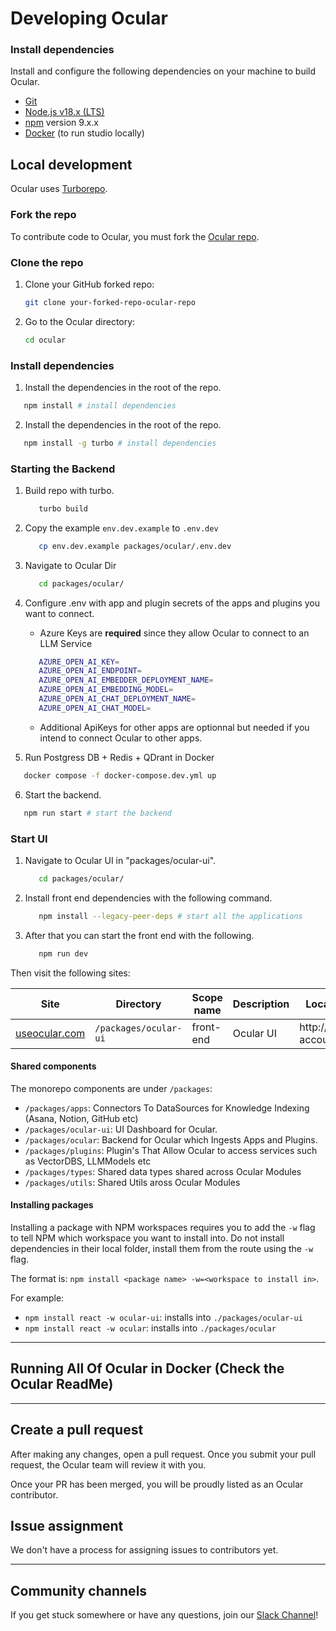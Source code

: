# Developing Ocular

### Install dependencies

Install and configure the following dependencies on your machine to build Ocular.

- [Git](http://git-scm.com/)
- [Node.js v18.x (LTS)](http://nodejs.org)
- [npm](https://www.npmjs.com/) version 9.x.x
- [Docker](https://docs.docker.com/get-docker/) (to run studio locally)

## Local development

Ocular uses [Turborepo](https://turborepo.org/docs).

### Fork the repo

To contribute code to Ocular, you must fork the [Ocular repo](https://github.com/OcularEngineering/ocular).

### Clone the repo

1. Clone your GitHub forked repo:

   ```sh
   git clone your-forked-repo-ocular-repo
   
   ```

2. Go to the Ocular directory:

   ```sh
   cd ocular
   ```

### Install dependencies

1. Install the dependencies in the root of the repo.

```sh
   npm install # install dependencies
```

2. Install the dependencies in the root of the repo.

```sh
   npm install -g turbo # install dependencies
```

### Starting the Backend

1. Build repo with turbo.

   ```sh
      turbo build
   ```

2. Copy the example `env.dev.example` to `.env.dev`

   ```sh
      cp env.dev.example packages/ocular/.env.dev
   ```

3. Navigate to Ocular Dir

   ```sh
      cd packages/ocular/
   ```

4. Configure .env with app and plugin secrets of the apps and plugins you want to connect.

   - Azure Keys are **required** since they allow Ocular to connect to an LLM Service

   ```sh
      AZURE_OPEN_AI_KEY=
      AZURE_OPEN_AI_ENDPOINT=
      AZURE_OPEN_AI_EMBEDDER_DEPLOYMENT_NAME=
      AZURE_OPEN_AI_EMBEDDING_MODEL=
      AZURE_OPEN_AI_CHAT_DEPLOYMENT_NAME=
      AZURE_OPEN_AI_CHAT_MODEL=
   ```

   - Additional ApiKeys for other apps are optionnal but needed if you intend to connect Ocular to other apps.

5. Run Postgress DB + Redis + QDrant in Docker

```sh
   docker compose -f docker-compose.dev.yml up
```

6. Start the backend.

```sh
   npm run start # start the backend
```

### Start UI

1. Navigate to Ocular UI in "packages/ocular-ui".

   ```sh
      cd packages/ocular/
   ```

2. Install front end dependencies with the following command.

   ```sh
      npm install --legacy-peer-deps # start all the applications
   ```

3. After that you can start the front end with the following.

   ```sh
      npm run dev 
   ```

Then visit the following sites:

| Site                                                     | Directory      | Scope name | Description                                   | Local development server   |
| -------------------------------------------------------- | -------------- | ---------- | --------------------------------------------- | -------------------------- |
| [useocular.com](https://useocular.com) | `/packages/ocular-ui` | front-end    | Ocular UI | http://localhost:3001/create-account      |

#### Shared components

The monorepo components are under `/packages`:

- `/packages/apps`: Connectors To DataSources for Knowledge Indexing (Asana, Notion, GitHub etc)
- `/packages/ocular-ui`: UI Dashboard for Ocular.
- `/packages/ocular`: Backend for Ocular which Ingests Apps and Plugins.
- `/packages/plugins`: Plugin's That Allow Ocular to access services such as VectorDBS, LLMModels etc
- `/packages/types`: Shared data types shared across Ocular Modules
- `/packages/utils`: Shared Utils aross Ocular Modules

#### Installing packages

Installing a package with NPM workspaces requires you to add the `-w` flag to tell NPM which workspace you want to install into. Do not install dependencies in their local folder, install them from the route using the `-w` flag.

The format is: `npm install <package name> -w=<workspace to install in>`.

For example:

- `npm install react -w ocular-ui`: installs into `./packages/ocular-ui`
- `npm install react -w ocular`: installs into `./packages/ocular`

---

## Running All Of Ocular in Docker (Check the Ocular ReadMe)

---

## Create a pull request

After making any changes, open a pull request. Once you submit your pull request, the Ocular team will review it with you.

Once your PR has been merged, you will be proudly listed as an Ocular contributor.

## Issue assignment

We don't have a process for assigning issues to contributors yet.

---

## Community channels

If you get stuck somewhere or have any questions, join our [Slack Channel](https://join.slack.com/t/ocular-ai/shared_invite/zt-2g7ka0j1c-Tx~Q46MjplNma2Sk2Ruplw)!
